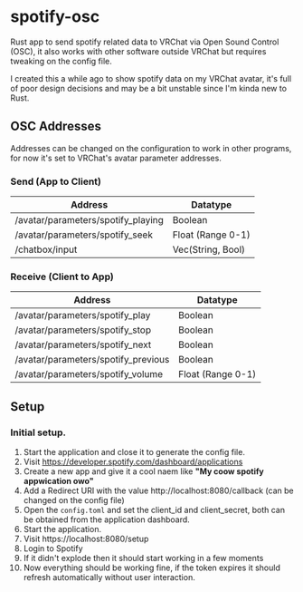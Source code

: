 # spotify-osc

Rust app to send spotify related data to VRChat via Open Sound Control (OSC), it also works with other software outside VRChat but requires tweaking on the config file.

I created this a while ago to show spotify data on my VRChat avatar, it's full of poor design decisions and may be a bit unstable since I'm kinda new to Rust.

## OSC Addresses

Addresses can be changed on the configuration to work in other programs, for now it's set to VRChat's avatar parameter addresses.

### Send (App to Client)

| Address                            | Datatype          |
|------------------------------------|-------------------|
| /avatar/parameters/spotify_playing | Boolean           |
| /avatar/parameters/spotify_seek    | Float (Range 0-1) |
| /chatbox/input                     | Vec(String, Bool) |

### Receive (Client to App)

| Address                             | Datatype          |
|-------------------------------------|-------------------|
| /avatar/parameters/spotify_play     | Boolean           |
| /avatar/parameters/spotify_stop     | Boolean           |
| /avatar/parameters/spotify_next     | Boolean           |
| /avatar/parameters/spotify_previous | Boolean           |
| /avatar/parameters/spotify_volume   | Float (Range 0-1) |


## Setup

### Initial setup. 

1. Start the application and close it to generate the config file.
2. Visit https://developer.spotify.com/dashboard/applications
3. Create a new app and give it a cool naem like **"My coow spotify appwication owo"**
4. Add a Redirect URI with the value http://localhost:8080/callback (can be changed on the config file)
5. Open the `config.toml` and set the client_id and client_secret, both can be obtained from the application dashboard.
6. Start the application.
7. Visit https://localhost:8080/setup
8. Login to Spotify
9. If it didn't explode then it should start working in a few moments
10. Now everything should be working fine, if the token expires it should refresh automatically without user interaction.